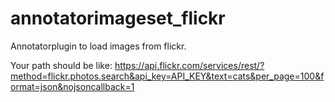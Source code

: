 # annotatorimageset_flickr
Annotatorplugin to load images from flickr.

Your path should be like:
https://api.flickr.com/services/rest/?method=flickr.photos.search&api_key=API_KEY&text=cats&per_page=100&format=json&nojsoncallback=1
